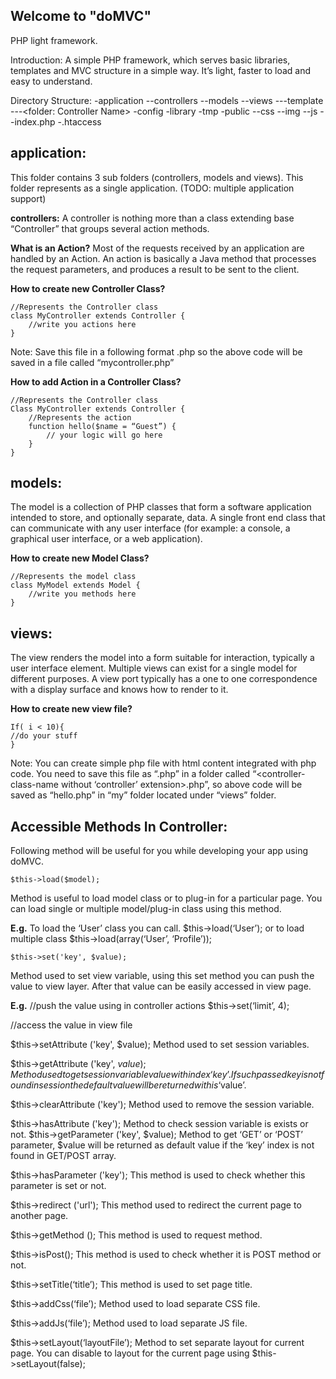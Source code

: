 Welcome to "doMVC"
------------------

PHP light framework.

Introduction:
A simple PHP framework, which serves basic libraries, templates and MVC structure in a simple way. It’s light, faster to load and easy to understand.

Directory Structure:
-application
 --controllers
 --models
 --views
  ---template
  ---<folder: Controller Name>
-config
-library
-tmp
-public
 --css
 --img
 --js
 --index.php
-.htaccess


application:
------------

This folder contains 3 sub folders (controllers, models and views). This folder represents as a single application. (TODO: multiple application support)

**controllers:**
	A controller is nothing more than a class extending base “Controller” that groups several action methods.

**What is an Action?**
Most of the requests received by an application are handled by an Action.
An action is basically a Java method that processes the request parameters, and produces a result to be sent to the client.

**How to create new Controller Class?**
	
	//Represents the Controller class
	class MyController extends Controller {
		//write you actions here
	}
	

Note: Save this file in a following format
<controller-name-in-small-case>.php so the above code will be saved in a file called “mycontroller.php”

**How to add Action in a Controller Class?**

	//Represents the Controller class
	Class MyController extends Controller {
		//Represents the action
		function hello($name = “Guest”) {
			// your logic will go here
		}
	}


models:
------

The model is a collection of PHP classes that form a software application intended to store, and optionally separate, data. A single front end class that can communicate with any user interface (for example: a console, a graphical user interface, or a web application).

**How to create new Model Class?**
	
	//Represents the model class
	class MyModel extends Model {
		//write you methods here
	}


views:
------

The view renders the model into a form suitable for interaction, typically a user interface element. Multiple views can exist for a single model for different purposes. A view port typically has a one to one correspondence with a display surface and knows how to render to it.

**How to create new view file?**
	
	If( i < 10){
	//do your stuff
	}
	
Note: You can create simple php file with html content integrated with php code. You need to save this file as “<action-name>.php” in a folder called “<controller-class-name without ‘controller’ extension>.php”, so above code will be saved as “hello.php” in “my” folder located under “views” folder.


Accessible Methods In Controller:
--------------------------------

Following method will be useful for you while developing your app using doMVC.
	
	$this->load($model);
	
Method is useful to load model class or to plug-in for a particular page. You can load single or multiple model/plug-in class using this method.

**E.g.**
To load the ‘User’ class you can call.
$this->load(‘User’); or to load multiple class $this->load(array(‘User’, ‘Profile’));

	$this->set('key', $value);
	
Method used to set view variable, using this set method you can push the value to view layer. After that value can be easily accessed in view page.

**E.g.**
//push the value using in controller actions
$this->set(‘limit’, 4);

//access the value in view file
<?php echo $limit; ?>


$this->setAttribute ('key', $value);
Method used to set session variables.

$this->getAttribute ('key', $value);
Method used to get session variable value with index ‘key’. If such passed key is not found in session the default value will be returned with is ‘$value’.

$this->clearAttribute ('key');
Method used to remove the session variable.

$this->hasAttribute ('key');
Method to check session variable is exists or not.
$this->getParameter ('key', $value);
Method to get ‘GET’ or ‘POST’ parameter, $value will be returned as default value if the ‘key’ index is not found in GET/POST array.

$this->hasParameter ('key');
This method is used to check whether this parameter is set or not.

$this->redirect ('url');
This method used to redirect the current page to another page.

$this->getMethod ();
This method is used to request method.

$this->isPost();
This method is used to check whether it is POST method or not.

$this->setTitle(‘title’);
This method is used to set page title.

$this->addCss(‘file’);
Method used to load separate CSS file.

$this->addJs(‘file’);
Method used to load separate JS file.

$this->setLayout(‘layoutFile’);
Method to set separate layout for current page. You can disable to layout for the current page using $this->setLayout(false);
